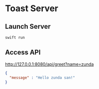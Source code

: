 # Toast Server


## Launch Server

```shell
swift run
```

## Access API

http://127.0.0.1:8080/api/greet?name=zunda

```json
{
  "message" : "Hello zunda san!"
}
```

